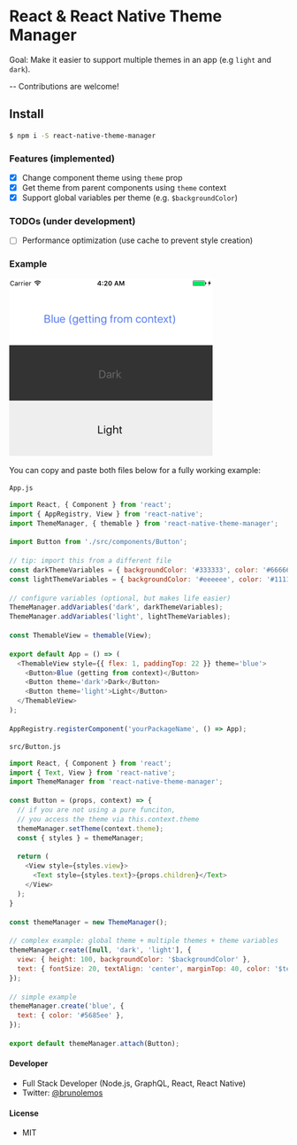 # React & React Native Theme Manager

Goal: Make it easier to support multiple themes in an app (e.g `light` and `dark`).

-- Contributions are welcome!

## Install

```sh
$ npm i -S react-native-theme-manager
```

### Features (implemented)
 - [x] Change component theme using `theme` prop
 - [x] Get theme from parent components using `theme` context
 - [x] Support global variables per theme (e.g. `$backgroundColor`)

### TODOs (under development)
 - [ ] Performance optimization (use cache to prevent style creation)


### Example

![Screenshot from example](example.png)

You can copy and paste both files below for a fully working example:

`App.js`
```js
import React, { Component } from 'react';
import { AppRegistry, View } from 'react-native';
import ThemeManager, { themable } from 'react-native-theme-manager';

import Button from './src/components/Button';

// tip: import this from a different file
const darkThemeVariables = { backgroundColor: '#333333', color: '#666666' };
const lightThemeVariables = { backgroundColor: '#eeeeee', color: '#111111' };

// configure variables (optional, but makes life easier)
ThemeManager.addVariables('dark', darkThemeVariables);
ThemeManager.addVariables('light', lightThemeVariables);

const ThemableView = themable(View);

export default App = () => (
  <ThemableView style={{ flex: 1, paddingTop: 22 }} theme='blue'>
    <Button>Blue (getting from context)</Button>
    <Button theme='dark'>Dark</Button>
    <Button theme='light'>Light</Button>
  </ThemableView>
);

AppRegistry.registerComponent('yourPackageName', () => App);

```

`src/Button.js`
```js
import React, { Component } from 'react';
import { Text, View } from 'react-native';
import ThemeManager from 'react-native-theme-manager';

const Button = (props, context) => {
  // if you are not using a pure funciton,
  // you access the theme via this.context.theme
  themeManager.setTheme(context.theme);
  const { styles } = themeManager;

  return (
    <View style={styles.view}>
      <Text style={styles.text}>{props.children}</Text>
    </View>
  );
}

const themeManager = new ThemeManager();

// complex example: global theme + multiple themes + theme variables
themeManager.create([null, 'dark', 'light'], {
  view: { height: 100, backgroundColor: '$backgroundColor' },
  text: { fontSize: 20, textAlign: 'center', marginTop: 40, color: '$textColor'}
});

// simple example
themeManager.create('blue', {
  text: { color: '#5685ee' },
});

export default themeManager.attach(Button);
```



#### Developer
- Full Stack Developer (Node.js, GraphQL, React, React Native)
- Twitter: [@brunolemos](https://twitter.com/brunolemos)

#### License
- MIT
